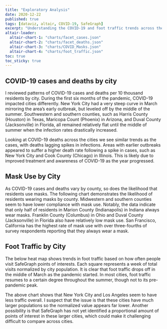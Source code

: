 ```yaml
---
title: "Exploratory Analysis"
date: 2020-12-22
published: true
tags: [dataviz, altair, COVID-19, SafeGraph]
excerpt: "Understanding the COVID-19 and foot traffic trends across the largest 20 U.S. cities."
altair-loader:
  altair-chart-1: "charts/facet_cases.json"
  altair-chart-2: "charts/facet_deaths.json"
  altair-chart-3: "charts/COVID_Masks.json"
  altair-chart-4: "charts/foot_traffic.json"
toc: true
toc_sticky: true
---
```

## COVID-19 cases and deaths by city

I reviewed patterns of COVID-19 cases and deaths per 10 thousand residents by city. During the first six months of the pandemic, COVID-19 impacted cities differently. New York City had a very steep curve in March mirroring the area’s early outbreak, but leveled off by the middle of the summer. Southwestern and southern counties, such as Harris County (Houston) in Texas, Maricopa Count (Phoenix) in Arizona, and Duval County (Jacksonville) in Florida, all remained relatively flat until the middle of summer when the infection rates drastically increased. 

<div id="altair-chart-1"></div>

Looking at COVID-19 deaths across the cities we see similar trends as the cases, with deaths lagging spikes in infections. Areas with earlier outbreaks appeared to suffer a higher death rate following a spike in cases, such as New York City and Cook County (Chicago) in Illinois. This is likely due to improved treatment and awareness of COVID-19 as the year progressed.

<div id="altair-chart-2"></div>

## Mask Use by City

As COVID-19 cases and deaths vary by county, so does the likelihood that residents use masks. The following chart demonstrates the likelihood of residents wearing masks by county. Midwestern and southern counties seem to have lower compliance with mask use. Notably, the data indicate that only half of residents in Marion County (Indianapolis) in Indiana always wear masks. Franklin County (Columbus) in Ohio and Duval County (Jacksonville) in Florida also have relatively low mask use. San Francisco, California has the highest rate of mask use with over three-fourths of survey respondents reporting that they always wear a mask.

<div id="altair-chart-3"></div>

## Foot Traffic by City

The below heat map shows trends in foot traffic based on how often people visit SafeGraph points of interests. Each square represents a week of total visits normalized by city population.  It is clear that foot traffic drops off in the middle of March as the pandemic started. In most cities, foot traffic resumes to a certain degree throughout the summer, though not to its pre-pandemic peak.

<div id="altair-chart-4"></div>

The above chart shows that New York  City and Los Angeles seem to have less traffic overall. I suspect that the issue is that these cities have much larger populations so the normalized value appears far lower. Another possibility is that SafeGraph has not yet identified a proportional amount of points of interest in these larger cities, which could make it challenging difficult to compare across cities.
